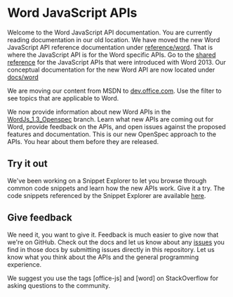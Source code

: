 # Word JavaScript APIs

Welcome to the Word JavaScript API documentation. You are currently reading documentation in our old location. We have moved the new Word JavaScript API reference documentation under [reference/word](../reference/word). That is where the JavaScript API is for the Word specific APIs. Go to the [shared reference](../shared) for the JavaScript APIs that were introduced with Word 2013. Our conceptual documentation for the new Word API are now located under [docs/word](../docs/word)

We are moving our content from MSDN to [dev.office.com](http://dev.office.com/docs/add-ins/overview/office-add-ins?product=word). Use the filter to see topics that are applicable to Word.

We now provide information about new Word APIs in the [WordJs_1.3_Openspec](https://github.com/OfficeDev/office-js-docs/tree/WordJs_1.3_Openspec/word) branch. Learn what new APIs are coming out for Word, provide feedback on the APIs, and open issues against the proposed features and documentation. This is our new OpenSpec approach to the APIs. You hear about them before they are released.

## Try it out

We've been working on a Snippet Explorer to let you browse through common code snippets and learn how the new APIs work. Give it a try. The code snippets referenced by the Snippet Explorer are available [here](https://officesnippetexplorer.azurewebsites.net/#/snippets/word).

## Give feedback

We need it, you want to give it. Feedback is much easier to give now that we're on GitHub. Check out the docs and let us know about any [issues](https://github.com/OfficeDev/office-js-docs/issues) you find in those docs by submitting issues directly in this repository. Let us know what you think about the APIs and the general programming experience.

We suggest you use the tags [office-js] and [word] on StackOverflow for asking questions to the community.